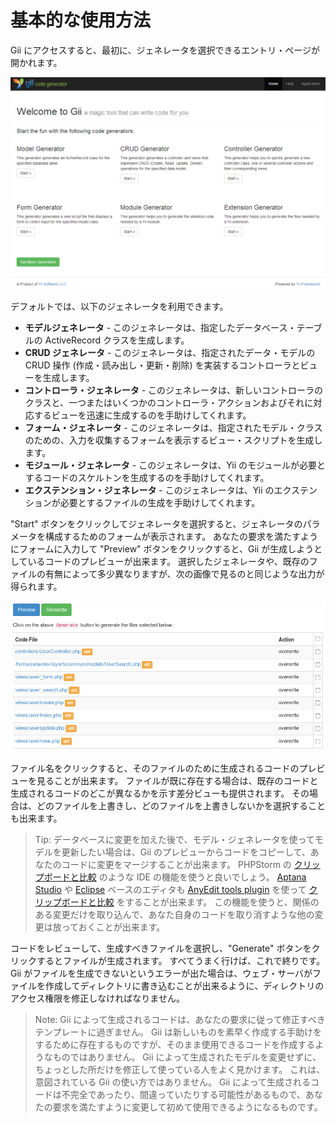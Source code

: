 基本的な使用方法
================

Gii にアクセスすると、最初に、ジェネレータを選択できるエントリ・ページが開かれます。

![Gii エントリ・ページ](images/gii-entry.png)

デフォルトでは、以下のジェネレータを利用できます。

- **モデルジェネレータ** - このジェネレータは、指定したデータベース・テーブルの ActiveRecord クラスを生成します。
- **CRUD ジェネレータ** - このジェネレータは、指定されたデータ・モデルの CRUD 操作 (作成・読み出し・更新・削除) を実装するコントローラとビューを生成します。
- **コントローラ・ジェネレータ** - このジェネレータは、新しいコントローラのクラスと、一つまたはいくつかのコントローラ・アクションおよびそれに対応するビューを迅速に生成するのを手助けしてくれます。
- **フォーム・ジェネレータ** - このジェネレータは、指定されたモデル・クラスのための、入力を収集するフォームを表示するビュー・スクリプトを生成します。
- **モジュール・ジェネレータ** - このジェネレータは、Yii のモジュールが必要とするコードのスケルトンを生成するのを手助けしてくれます。
- **エクステンション・ジェネレータ** - このジェネレータは、Yii のエクステンションが必要とするファイルの生成を手助けしてくれます。

"Start" ボタンをクリックしてジェネレータを選択すると、ジェネレータのパラメータを構成するためのフォームが表示されます。
あなたの要求を満たすようにフォームに入力して "Preview" ボタンをクリックすると、Gii が生成しようとしているコードのプレビューが出来ます。
選択したジェネレータや、既存のファイルの有無によって多少異なりますが、次の画像で見るのと同じような出力が得られます。

![Gii プレビュー](images/gii-preview.png)

ファイル名をクリックすると、そのファイルのために生成されるコードのプレビューを見ることが出来ます。
ファイルが既に存在する場合は、既存のコードと生成されるコードのどこが異なるかを示す差分ビューも提供されます。
その場合は、どのファイルを上書きし、どのファイルを上書きしないかを選択することも出来ます。

> Tip: データベースに変更を加えた後で、モデル・ジェネレータを使ってモデルを更新したい場合は、Gii のプレビューからコードをコピーして、あなたのコードに変更をマージすることが出来ます。
PHPStorm の [クリップボードと比較](http://www.jetbrains.com/phpstorm/webhelp/comparing-files.html) のような IDE の機能を使うと良いでしょう。
[Aptana Studio](http://www.aptana.com/products/studio3/download) や [Eclipse](http://www.eclipse.org/pdt/) ベースのエディタも [AnyEdit tools plugin](http://andrei.gmxhome.de/anyedit/) を使って [クリップボードと比較](http://andrei.gmxhome.de/anyedit/examples.html) をすることが出来ます。
この機能を使うと、関係のある変更だけを取り込んで、あなた自身のコードを取り消すような他の変更は放っておくことが出来ます。

コードをレビューして、生成すべきファイルを選択し、"Generate" ボタンをクリックするとファイルが生成されます。
すべてうまく行けば、これで終りです。
Gii がファイルを生成できないというエラーが出た場合は、ウェブ・サーバがファイルを作成してディレクトリに書き込むことが出来るように、ディレクトリのアクセス権限を修正しなければなりません。

> Note: Gii によって生成されるコードは、あなたの要求に従って修正すべきテンプレートに過ぎません。
  Gii は新しいものを素早く作成する手助けをするために存在するものですが、そのまま使用できるコードを作成するようなものではありません。
  Gii によって生成されたモデルを変更せずに、ちょっとした所だけを修正して使っている人をよく見かけます。
  これは、意図されている Gii の使い方ではありません。
  Gii によって生成されるコードは不完全であったり、間違っていたりする可能性があるもので、あなたの要求を満たすように変更して初めて使用できるようになるものです。

